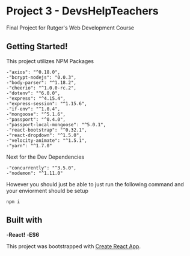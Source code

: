# Project 3 - DevsHelpTeachers
Final Project for Rutger's Web Development Course

## Getting Started!
This project utilizes NPM Packages
```
-"axios": "^0.18.0",
-"bcrypt-nodejs": "0.0.3",
-"body-parser": "^1.18.2",
-"cheerio": "^1.0.0-rc.2",
-"dotenv": "^6.0.0",
-"express": "^4.15.4",
-"express-session": "^1.15.6",
-"if-env": "^1.0.4",
-"mongoose": "^5.1.6",
-"passport": "^0.4.0",
-"passport-local-mongoose": "^5.0.1",
-"react-bootstrap": "^0.32.1",
-"react-dropdown": "^1.5.0",
-"velocity-animate": "^1.5.1",
-"yarn": "^1.7.0"
```

Next for the Dev Dependencies
```
-"concurrently": "^3.5.0",
-"nodemon": "^1.11.0"
```

However you should just be able to just run the following command
and your enviorment should be setup 
```
npm i
```

## Built with
-**React!**
-**ES6**













This project was bootstrapped with [Create React App](https://github.com/facebookincubator/create-react-app).


